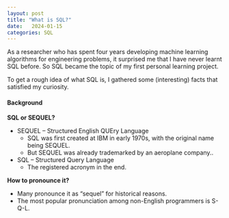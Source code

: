 ```yaml
---
layout: post
title: "What is SQL?"
date:   2024-01-15
categories: SQL
---
```


As a researcher who has spent four years developing machine learning algorithms for engineering problems, it surprised me that I have never learnt SQL before. So SQL became the topic of my first personal learning project. 

To get a rough idea of what SQL is, I gathered some (interesting) facts that satisfied my curiosity. 

#### Background

**SQL or SEQUEL?**
- SEQUEL – Structured English QUEry Language 
    - SQL was first created at IBM in early 1970s, with the original name being SEQUEL. 
    - But SEQUEL was already trademarked by an aeroplane company..
- SQL – Structured Query Language
    - The registered acronym in the end. 

**How to pronounce it?**
- Many pronounce it as “sequel” for historical reasons. 
- The most popular pronunciation among non-English programmers is S-Q-L. 




